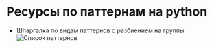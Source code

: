 # Ресурсы по паттернам на python  
* Шпаргалка по видам паттернов с разбиением на группы  
![Список паттернов](https://github.com/gansiorag/python_workshops/python_and_pattern/common_information/patterns.png)